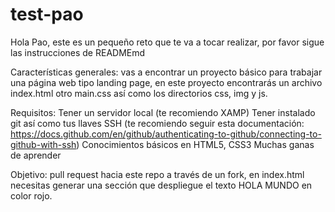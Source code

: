 # test-pao
Hola Pao, este es un pequeño reto que te va a tocar realizar, por favor sigue las instrucciones de READMEmd

Características generales: vas a encontrar un proyecto básico para trabajar una página web tipo landing page, en este proyecto encontrarás un archivo index.html otro main.css así como los directorios css, img y js.

Requisitos:
Tener un servidor local (te recomiendo XAMP)
Tener instalado git así como tus llaves SSH (te recomiendo seguir esta documentación: https://docs.github.com/en/github/authenticating-to-github/connecting-to-github-with-ssh)
Conocimientos básicos en HTML5, CSS3
Muchas ganas de aprender

Objetivo:
pull request hacia este repo a través de un fork, en index.html necesitas generar una sección que despliegue el texto HOLA MUNDO en color rojo.
